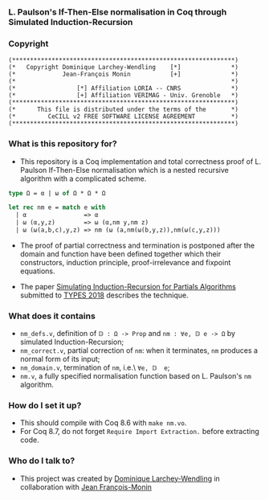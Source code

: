 ### L. Paulson's If-Then-Else normalisation in Coq through Simulated Induction-Recursion

### Copyright

```
(**************************************************************)
(*   Copyright Dominique Larchey-Wendling    [*]              *)
(*             Jean-François Monin           [+]              *)
(*                                                            *)
(*                 [*] Affiliation LORIA -- CNRS              *)
(*                 [+] Affiliation VERIMAG - Univ. Grenoble   *)
(**************************************************************)
(*      This file is distributed under the terms of the       *)
(*         CeCILL v2 FREE SOFTWARE LICENSE AGREEMENT          *)
(**************************************************************)
```

### What is this repository for? ###

* This repository is a Coq implementation and total correctness
  proof of L. Paulson If-Then-Else normalisation which is a nested
  recursive algorithm with a complicated scheme.

```ocaml
type Ω = α | ω of Ω * Ω * Ω

let rec nm e = match e with
  | α                => α
  | ω (α,y,z)        => ω (α,nm y,nm z)
  | ω (ω(a,b,c),y,z) => nm (ω (a,nm(ω(b,y,z)),nm(ω(c,y,z)))
```

* The proof of partial correctness and termination is postponed after 
  the domain and function have been defined together which their
  constructors, induction principle, proof-irrelevance and fixpoint equations.

* The paper [Simulating Induction-Recursion for Partials Algorithms](http://www.loria.fr/~larchey/papers/TYPES_2018_paper_19.pdf)
  submitted to [TYPES 2018](http://w3.math.uminho.pt/types2018) describes the technique. 

### What does it contains

* `nm_defs.v`, definition of `𝔻 : Ω -> Prop` and `nm : ∀e, 𝔻 e -> Ω` by simulated Induction-Recursion;
* `nm_correct.v`, partial correction of `nm`: when it terminates, `nm` produces a normal form of its input;
* `nm_domain.v`, termination of `nm`, i.e.\ `∀e, 𝔻  e`;
* `nm.v`, a fully specified normalisation function based on L. Paulson's `nm` algorithm. 

### How do I set it up? ###

* This should compile with Coq 8.6 with `make nm.vo`.
* For Coq 8.7, do not forget `Require Import Extraction.` before extracting code.

### Who do I talk to? ###

* This project was created by [Dominique Larchey-Wendling](http://www.loria.fr/~larchey)
  in collaboration with [Jean François-Monin](http://www-verimag.imag.fr/~monin)

